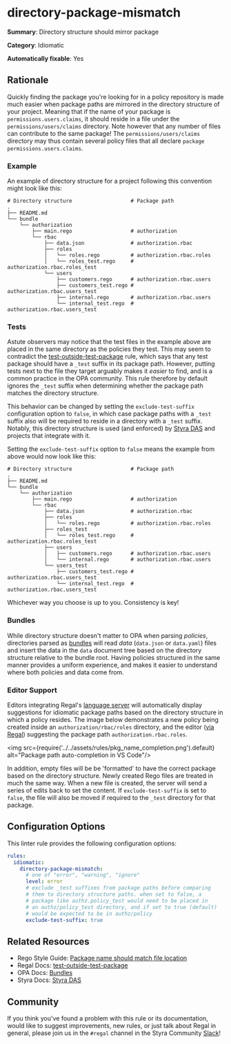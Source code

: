 # directory-package-mismatch

**Summary**: Directory structure should mirror package

**Category**: Idiomatic

**Automatically fixable**: Yes

## Rationale

Quickly finding the package you're looking for in a policy repository is made much easier when package paths are
mirrored in the directory structure of your project. Meaning that if the name of your package is
`permissions.users.claims`, it should reside in a file under the `permissions/users/claims` directory. Note however
that any number of files can contribute to the same package! The `permissions/users/claims` directory may thus
contain several policy files that all declare `package permissions.users.claims`.

### Example

An example of directory structure for a project following this convention might look like this:

```shell
# Directory structure                   # Package path
.
├── README.md
└── bundle
    └── authorization
        ├── main.rego                   # authorization
        └── rbac
            ├── data.json               # authorization.rbac
            ├── roles
            │   └── roles.rego          # authorization.rbac.roles
            │   └── roles_test.rego     # authorization.rbac.roles_test
            └── users
                ├── customers.rego      # authorization.rbac.users
                ├── customers_test.rego # authorization.rbac.users_test
                ├── internal.rego       # authorization.rbac.users
                └── internal_test.rego  # authorization.rbac.users_test
```

### Tests

Astute observers may notice that the test files in the example above are placed in the same directory as the
policies they test. This may seem to contradict the
[test-outside-test-package](https://docs.styra.com/regal/rules/testing/test-outside-test-package) rule, which
says that any test package should have a `_test` suffix in its package path. However, putting tests next to
the file they target arguably makes it _easier_ to find, and is a common practice in the OPA community. This
rule therefore by default ignores the `_test` suffix when determining whether the package path matches the
directory structure.

This behavior can be changed by setting the `exclude-test-suffix` configuration option to `false`, in which
case package paths with a `_test` suffix also will be required to reside in a directory with a `_test` suffix.
Notably, this directory structure is used (and enforced) by [Styra DAS](https://docs.styra.com/das) and projects
that integrate with it.

Setting the `exclude-test-suffix` option to `false` means the example from above would now look like this:

```shell
# Directory structure                   # Package path
.
├── README.md
└── bundle
    └── authorization
        ├── main.rego                   # authorization
        └── rbac
            ├── data.json               # authorization.rbac
            ├── roles
            │   └── roles.rego          # authorization.rbac.roles
            ├── roles_test
            │   └── roles_test.rego     # authorization.rbac.roles_test
            ├── users
            │   ├── customers.rego      # authorization.rbac.users
            │   └── internal.rego       # authorization.rbac.users
            └── users_test
                ├── customers_test.rego # authorization.rbac.users_test
                └── internal_test.rego  # authorization.rbac.users_test
```

Whichever way you choose is up to you. Consistency is key!

### Bundles

While directory structure doesn't matter to OPA when parsing _policies_, directories parsed as
[bundles](https://www.openpolicyagent.org/docs/latest/management-bundles/) will read _data_ (`data.json` or
`data.yaml`) files and insert the data in the `data` document tree based on the directory structure relative
to the bundle root. Having policies structured in the same manner provides a uniform experience, and makes it
easier to understand where both policies and data come from.

### Editor Support

Editors integrating Regal's [language server](https://docs.styra.com/regal/language-server) will automatically display
suggestions for idiomatic package paths based on the directory structure in which a policy resides. The image below
demonstrates a new policy being created inside an `authorization/rbac/roles` directory, and the editor
([via Regal](https://docs.styra.com/regal/language-server#code-completions)) suggesting the package path
`authorization.rbac.roles`.

<img
src={require('../../assets/rules/pkg_name_completion.png').default}
alt="Package path auto-completion in VS Code"/>

In addition, empty files will be be 'formatted' to have the correct package
based on the directory structure. Newly created Rego files are treated in much
the same way. When a new file is created, the server will send a series of edits
back to set the content. If `exclude-test-suffix` is set to `false`, the file
will also be moved if required to the `_test` directory for that package.

## Configuration Options

This linter rule provides the following configuration options:

```yaml
rules:
  idiomatic:
    directory-package-mismatch:
      # one of "error", "warning", "ignore"
      level: error
      # exclude _test suffixes from package paths before comparing
      # them to directory structure paths. when set to false, a
      # package like authz.policy_test would need to be placed in
      # an authz/policy_test directory, and if set to true (default)
      # would be expected to be in authz/policy
      exclude-test-suffix: true
```

## Related Resources

- Rego Style Guide: [Package name should match file location](https://docs.styra.com/opa/rego-style-guide#package-name-should-match-file-location)
- Regal Docs: [test-outside-test-package](https://docs.styra.com/regal/rules/testing/test-outside-test-package)
- OPA Docs: [Bundles](https://www.openpolicyagent.org/docs/latest/management-bundles/)
- Styra Docs: [Styra DAS](https://docs.styra.com/das)

## Community

If you think you've found a problem with this rule or its documentation, would like to suggest improvements, new rules,
or just talk about Regal in general, please join us in the `#regal` channel in the Styra Community
[Slack](https://communityinviter.com/apps/styracommunity/signup)!
